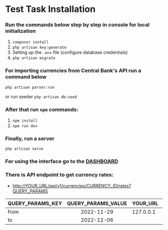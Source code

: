 # Test Task Installation

### Run the commands below step by step in console for local initialization
1) ```composer install```
2) ```php artisan key:generate``` 
3) Setting up the ```.env``` file (configure database credentials)
4) ```php artisan migrate```

### For importing currencies from Central Bank's API run a command below
```php artisan parser:run```

or run seeder ```php artisan db:seed```

### After that run ```npm``` commands:
1) ```npm install```
2) ```npm run dev```

### Finally, run a server
```php artisan serve```

### For using the interface go to the [DASHBOARD](http://localhost:8000/dashboard)

### There is API endpoint to get currency rates:
- [http://YOUR_URL/api/v1/currencies/CURRENCY_ID/rates?QUERY_PARAMS](http://YOUR_URL/api/v1/currencies/CURRENCY_ID/rates?QUERY_PARAMS)

| QUERY_PARAMS_KEY | QUERY_PARAMS_VALUE | YOUR_URL  |  CURRENCY_ID   |
|------------------|:------------------:|-----------|:--------------:|
| from             |     2022-11-29     | 127.0.0.1 | ID of currency |
| to               |     2022-12-06     |           |                |


